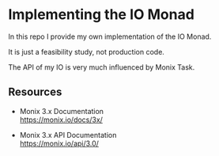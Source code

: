 # Implementing the IO Monad

In this repo I provide my own implementation of the IO Monad.

It is just a feasibility study, not production code.

The API of my IO is very much influenced by Monix Task.

## Resources

- Monix 3.x Documentation<br/>
  https://monix.io/docs/3x/

- Monix 3.x API Documentation<br/>
  https://monix.io/api/3.0/

